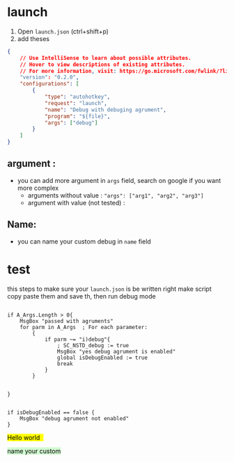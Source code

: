 # launch
1. Open `launch.json` (ctrl+shift+p)
2. add theses 
``` json
{
    // Use IntelliSense to learn about possible attributes.
    // Hover to view descriptions of existing attributes.
    // For more information, visit: https://go.microsoft.com/fwlink/?linkid=830387
    "version": "0.2.0",
    "configurations": [
        {
            "type": "autohotkey",
            "request": "launch",
            "name": "Debug with debuging agrument",
            "program": "${file}",
            "args": ["debug"]
        }
    ]
}
```
## argument :
- you can add more argument in `args` field, search on google if you want more complex
	- arguments without value : `"args": ["arg1", "arg2", "arg3"]`
	- argument with value (not tested) :  
## Name:
- you can name your custom debug in `name` field 
# test

this steps to make sure your `launch.json` is be written right make script copy paste them and save th, then run debug mode

``` ahk

if A_Args.Length > 0{
    MsgBox "passed with agruments"
    for parm in A_Args  ; For each parameter:
        {   
            if parm ~= "i)debug"{
                ; SC_NSTD_debug := true
                MsgBox "yes debug agrument is enabled"
                global isDebugEnabled := true
                break
            }
        }
    

}


if isDebugEnabled == false {
    MsgBox "debug agrument not enabled"
}
```

<mark style="background: yellow" >Hello world  </mark>

<mark style="background: #BBFABBA6;">name your custom</mark>